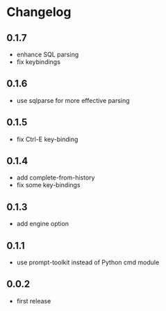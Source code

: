 # Changelog

## 0.1.7
- enhance SQL parsing
- fix keybindings

## 0.1.6
- use sqlparse for more effective parsing

## 0.1.5
- fix Ctrl-E key-binding

## 0.1.4
- add complete-from-history
- fix some key-bindings

## 0.1.3
- add engine option

## 0.1.1
- use prompt-toolkit instead of Python cmd module

## 0.0.2
- first release
